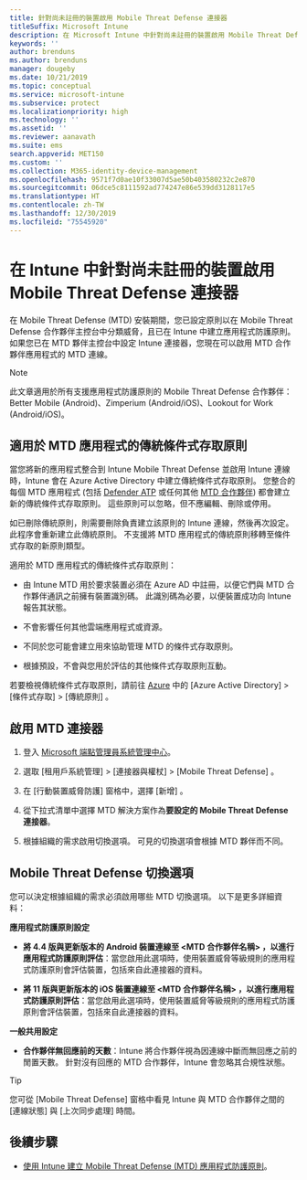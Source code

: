 ```yaml
---
title: 針對尚未註冊的裝置啟用 Mobile Threat Defense 連接器
titleSuffix: Microsoft Intune
description: 在 Microsoft Intune 中針對尚未註冊的裝置啟用 Mobile Threat Defense 連接器。
keywords: ''
author: brenduns
ms.author: brenduns
manager: dougeby
ms.date: 10/21/2019
ms.topic: conceptual
ms.service: microsoft-intune
ms.subservice: protect
ms.localizationpriority: high
ms.technology: ''
ms.assetid: ''
ms.reviewer: aanavath
ms.suite: ems
search.appverid: MET150
ms.custom: ''
ms.collection: M365-identity-device-management
ms.openlocfilehash: 9571f7d0ae10f33007d5ae50b403580232c2e870
ms.sourcegitcommit: 06dce5c8111592ad774247e86e539dd3128117e5
ms.translationtype: HT
ms.contentlocale: zh-TW
ms.lasthandoff: 12/30/2019
ms.locfileid: "75545920"
---
```

# <a name="enable-the-mobile-threat-defense-connector-in-intune-for-unenrolled-devices"></a>在 Intune 中針對尚未註冊的裝置啟用 Mobile Threat Defense 連接器

在 Mobile Threat Defense (MTD) 安裝期間，您已設定原則以在 Mobile Threat Defense 合作夥伴主控台中分類威脅，且已在 Intune 中建立應用程式防護原則。 如果您已在 MTD 夥伴主控台中設定 Intune 連接器，您現在可以啟用 MTD 合作夥伴應用程式的 MTD 連線。

> [!NOTE]
> 此文章適用於所有支援應用程式防護原則的 Mobile Threat Defense 合作夥伴：Better Mobile (Android)、Zimperium (Android/iOS)、Lookout for Work (Android/iOS)。

## <a name="classic-conditional-access-policies-for-mtd-apps"></a>適用於 MTD 應用程式的傳統條件式存取原則

當您將新的應用程式整合到 Intune Mobile Threat Defense 並啟用 Intune 連線時，Intune 會在 Azure Active Directory 中建立傳統條件式存取原則。 您整合的每個 MTD 應用程式 (包括 [Defender ATP](advanced-threat-protection.md) 或任何其他 [MTD 合作夥伴](mobile-threat-defense.md#mobile-threat-defense-partners)) 都會建立新的傳統條件式存取原則。 這些原則可以忽略，但不應編輯、刪除或停用。

如已刪除傳統原則，則需要刪除負責建立該原則的 Intune 連線，然後再次設定。 此程序會重新建立此傳統原則。 不支援將 MTD 應用程式的傳統原則移轉至條件式存取的新原則類型。

適用於 MTD 應用程式的傳統條件式存取原則：

- 由 Intune MTD 用於要求裝置必須在 Azure AD 中註冊，以便它們與 MTD 合作夥伴通訊之前擁有裝置識別碼。 此識別碼為必要，以便裝置成功向 Intune 報告其狀態。

- 不會影響任何其他雲端應用程式或資源。

- 不同於您可能會建立用來協助管理 MTD 的條件式存取原則。

- 根據預設，不會與您用於評估的其他條件式存取原則互動。

若要檢視傳統條件式存取原則，請前往 [Azure](https://portal.azure.com/#home) 中的 [Azure Active Directory]   > [條件式存取]   > [傳統原則]  。

## <a name="to-enable-the-mtd-connector"></a>啟用 MTD 連接器

1. 登入 [Microsoft 端點管理員系統管理中心](https://go.microsoft.com/fwlink/?linkid=2109431)。

2. 選取 [租用戶系統管理]   > [連接器與權杖]   > [Mobile Threat Defense]  。

3. 在 [行動裝置威脅防護]  窗格中，選擇 [新增]  。

4. 從下拉式清單中選擇 MTD 解決方案作為**要設定的 Mobile Threat Defense 連接器**。

    <!-- ![MTD setup in Intune](PLACEHOLDER, need a new screenshot of this page) -->

5. 根據組織的需求啟用切換選項。 可見的切換選項會根據 MTD 夥伴而不同。

## <a name="mobile-threat-defense-toggle-options"></a>Mobile Threat Defense 切換選項

您可以決定根據組織的需求必須啟用哪些 MTD 切換選項。 以下是更多詳細資料：

**應用程式防護原則設定**

- **將 4.4 版與更新版本的 Android 裝置連線至 \<MTD 合作夥伴名稱>  ，以進行應用程式防護原則評估**：當您啟用此選項時，使用裝置威脅等級規則的應用程式防護原則會評估裝置，包括來自此連接器的資料。

- **將 11 版與更新版本的 iOS 裝置連線至 \<MTD 合作夥伴名稱>  ，以進行應用程式防護原則評估**：當您啟用此選項時，使用裝置威脅等級規則的應用程式防護原則會評估裝置，包括來自此連接器的資料。

**一般共用設定**

- **合作夥伴無回應前的天數**：Intune 將合作夥伴視為因連線中斷而無回應之前的閒置天數。 針對沒有回應的 MTD 合作夥伴，Intune 會忽略其合規性狀態。

> [!TIP]
> 您可從 [Mobile Threat Defense] 窗格中看見 Intune 與 MTD 合作夥伴之間的 [連線狀態]  與 [上次同步處理]  時間。

## <a name="next-steps"></a>後續步驟

- [使用 Intune 建立 Mobile Threat Defense (MTD) 應用程式防護原則](~/protect/mtd-app-protection-policy.md)。
